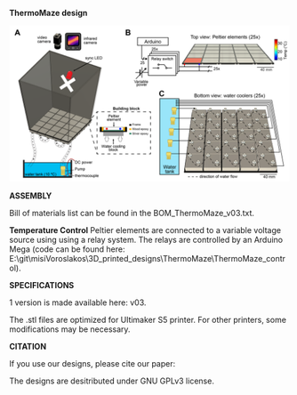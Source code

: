 **ThermoMaze design**


![alt text](https://github.com/misiVoroslakos/3D_printed_designs/blob/376d92594825446e2867013ccad1e00c4d38f8a6/ThermoMaze/ThermoMaze_v03.png)


**ASSEMBLY**

Bill of materials list can be found in the BOM_ThermoMaze_v03.txt.


**Temperature Control**
Peltier elements are connected to a variable voltage source using using a relay system. The relays are controlled by an Arduino Mega (code can be found here: E:\git\misiVoroslakos\3D_printed_designs\ThermoMaze\ThermoMaze_control).


**SPECIFICATIONS**

1 version is made available here: v03.

The .stl files are optimized for Ultimaker S5 printer. For other printers, some modifications may be necessary.


**CITATION**

If you use our designs, please cite our paper:


The designs are desitributed under GNU GPLv3 license.

